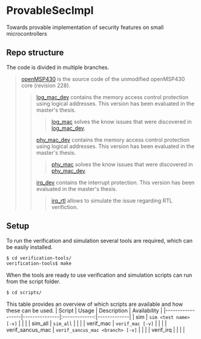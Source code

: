 # ProvableSecImpl
Towards provable implementation of security features on small microcontrollers

## Repo structure
The code is divided in multiple branches.

> [openMSP430](https://github.com/MartijnDendooven/ProvableSecImpl/tree/openMSP430) is the source code of the unmodified openMSP430 core (revision 228).
> > [log_mac_dev](https://github.com/MartijnDendooven/ProvableSecImpl/tree/log_mac_dev) contains the memory access control protection using logical addresses. This version has been evaluated in the master's thesis.
> > > [log_mac](https://github.com/MartijnDendooven/ProvableSecImpl/tree/log_mac) solves the know issues that were discovered in [log_mac_dev](https://github.com/MartijnDendooven/ProvableSecImpl/tree/log_mac_dev).
> > 
> > [phy_mac_dev](https://github.com/MartijnDendooven/ProvableSecImpl/tree/log_phy_dev) contains the memory access control protection using logical addresses. This version has been evaluated in the master's thesis.
> > > [phy_mac](https://github.com/MartijnDendooven/ProvableSecImpl/tree/log_phy) solves the know issues that were discovered in [phy_mac_dev](https://github.com/MartijnDendooven/ProvableSecImpl/tree/phy_mac_dev).
> > 
> > [irq_dev](https://github.com/MartijnDendooven/ProvableSecImpl/tree/irq_dev) contains the interrupt protection. This version has been evaluated in the master's thesis.
> > > [irq_rtl](https://github.com/MartijnDendooven/ProvableSecImpl/tree/irq_rtl)  allows to simulate the issue regarding RTL verifiction.

## Setup
To run the verification and simulation several tools are required, which can be easily installed.
  ```bash
  $ cd verification-tools/
  verification-tools$ make
  ```
When the tools are ready to use verification and simulation scripts can run from the script folder.
  ```bash
  $ cd scripts/
  ```

This table provides an overview of which scripts are available and how these can be used.
| Script | Usage | Description | Availability |
|------------------|---------------|:-------------:|-------------|
| sim              | `sim <test name> [-v]` |  |  |
| sim_all          | `sim_all` |  |  |
| verif_mac        | `verif_mac [-v]` |  |  |
| verif_sancus_mac | `verif_sancus_mac <branch> [-v]` |  |  |
| verif_irq            |  |  |  |
